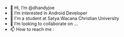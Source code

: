 - 👋 Hi, I’m @dhandyjoe
- 👀 I’m interested in Android Developer
- 🌱 I'm a student at Satya Wacana Christian University
- 💞️ I’m looking to collaborate on ...
- 📫 How to reach me :

<!---
dhandyjoe/dhandyjoe is a ✨ special ✨ repository because its `README.md` (this file) appears on your GitHub profile.
You can click the Preview link to take a look at your changes.
--->

